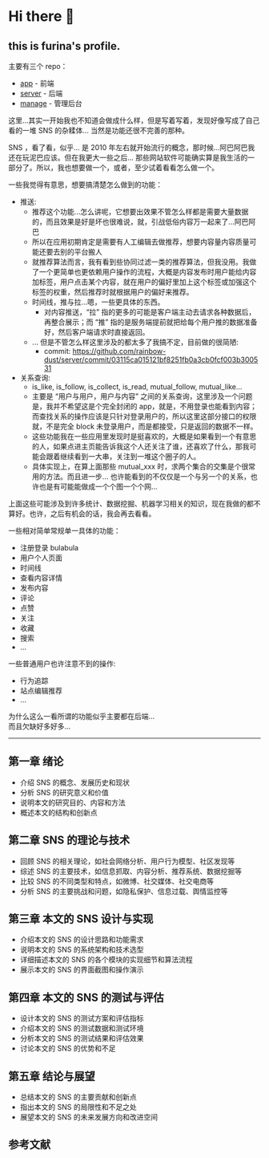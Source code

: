# Hi there 👋

## this is furina's profile.

主要有三个 repo：

- [app](https://github.com/rainbow-dust/app) - 前端
- [server](https://github.com/rainbow-dust/server) - 后端
- [manage](https://github.com/rainbow-dust/manage) - 管理后台

这里...其实一开始我也不知道会做成什么样，但是写着写着，发现好像写成了自己看的一堆 SNS 的杂糅体...  当然是功能还很不完善的那种。

SNS ，看了看，似乎... 是 2010 年左右就开始流行的概念，那时候...阿巴阿巴我还在玩泥巴应该。但在我更大一些之后... 那些网站软件可能确实算是我生活的一部分了。所以，我也想要做一个，或者，至少试着看看怎么做一个。

一些我觉得有意思，想要搞清楚怎么做到的功能：

- 推送:
  - 推荐这个功能...怎么讲呢，它想要出效果不管怎么样都是需要大量数据的，而且效果是好是坏也很难说，就，引战低俗内容万一起来了...阿巴阿巴
  - 所以在应用初期肯定是需要有人工编辑去做推荐，想要内容量内容质量可能还要去别的平台搬人  
  - 就推荐算法而言，我有看到些协同过滤一类的推荐算法，但我没用。我做了一个更简单也更依赖用户操作的流程，大概是内容发布时用户能给内容加标签，用户点击某个内容，就在用户的偏好里加上这个标签或加强这个标签的权重，然后推荐时就根据用户的偏好来推荐。
  - 时间线，推与拉...嗯，一些更具体的东西。
    - 对内容推送，“拉” 指的更多的可能是客户端主动去请求各种数据后，再整合展示；而 “推” 指的是服务端提前就把给每个用户推的数据准备好，然后客户端请求时直接返回。
  - ... 但是不管怎么样这里涉及的都太多了我搞不定，目前做的很简陋:
    - commit: <https://github.com/rainbow-dust/server/commit/03115ca015121bf8251fb0a3cb0fcf003b300531>
- 关系查询:
  - is_like, is_follow, is_collect, is_read, mutual_follow, mutual_like...
  - 主要是 “用户与用户，用户与内容” 之间的关系查询，这里涉及一个问题是，我并不希望这是个完全封闭的 app，就是，不用登录也能看到内容；而查找关系的操作应该是只针对登录用户的，所以这里这部分接口的权限就，不是完全 block 未登录用户，而是都接受，只是返回的数据不一样。
  - 这些功能我在一些应用里发现时是挺喜欢的，大概是如果看到一个有意思的人，如果点进主页能告诉我这个人还关注了谁，还喜欢了什么，那我可能会跟着继续看到一大串，关注到一堆这个圈子的人。
  - 具体实现上，在算上面那些 mutual_xxx 时，求两个集合的交集是个很常用的方法。而且进一步... 也许能看到的不仅仅是一个与另一个的关系，也许也是有可能能做成一个个图一个个网...

上面这些可能涉及到许多统计、数据挖掘、机器学习相关的知识，现在我做的都不算好。也许，之后有机会的话，我会再去看看。

一些相对简单常规单一具体的功能：

- 注册登录 bulabula
- 用户个人页面
- 时间线
- 查看内容详情
- 发布内容
- 评论
- 点赞
- 关注
- 收藏
- 搜索
- ...

一些普通用户也许注意不到的操作:

- 行为追踪
- 站点编辑推荐
- ...

为什么这么一看所谓的功能似乎主要都在后端...  
而且欠缺好多好多...

---

## 第一章 绪论

- 介绍 SNS 的概念、发展历史和现状
- 分析 SNS 的研究意义和价值
- 说明本文的研究目的、内容和方法
- 概述本文的结构和创新点

## 第二章 SNS 的理论与技术

- 回顾 SNS 的相关理论，如社会网络分析、用户行为模型、社区发现等
- 综述 SNS 的主要技术，如信息抓取、内容分析、推荐系统、数据挖掘等
- 比较 SNS 的不同类型和特点，如微博、社交媒体、社交电商等
- 分析 SNS 的主要挑战和问题，如隐私保护、信息过载、舆情监控等

## 第三章 本文的 SNS 设计与实现

- 介绍本文的 SNS 的设计思路和功能需求
- 说明本文的 SNS 的系统架构和技术选型
- 详细描述本文的 SNS 的各个模块的实现细节和算法流程
- 展示本文的 SNS 的界面截图和操作演示

## 第四章 本文的 SNS 的测试与评估

- 设计本文的 SNS 的测试方案和评估指标
- 介绍本文的 SNS 的测试数据和测试环境
- 分析本文的 SNS 的测试结果和评估效果
- 讨论本文的 SNS 的优势和不足

## 第五章 结论与展望

- 总结本文的 SNS 的主要贡献和创新点
- 指出本文的 SNS 的局限性和不足之处
- 展望本文的 SNS 的未来发展方向和改进空间

## 参考文献
